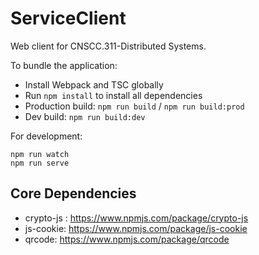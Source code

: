# ServiceClient

Web client for CNSCC.311-Distributed Systems.

To bundle the application:

- Install Webpack and TSC globally
- Run `npm install` to install all dependencies
- Production build: `npm run build` / `npm run build:prod`
- Dev build: `npm run build:dev`

For development:
```
npm run watch
npm run serve
```

## Core Dependencies

- crypto-js : https://www.npmjs.com/package/crypto-js
- js-cookie: https://www.npmjs.com/package/js-cookie
- qrcode: https://www.npmjs.com/package/qrcode